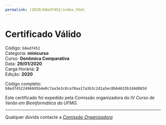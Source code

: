 ```yaml
---
permalink: /2020/b8ed7452/index.html
---
```


# Certificado Válido

Código: `b8ed7452`<br>
Categoria: **minicurso**<br>
Curso: **Genômica Comparativa**<br>
Data: **29/01/2020**<br>
Carga Horária: **2**<br>
Edição: **2020**<br>


Código completo: `b8ed74522496695b4e0c7aa3e3c0ca70aa17a3b3c2d1a5ec0b64633b1d4d083d`


Este certificado foi expedido pela Comissão organizadora do *IV Curso de Verão em Bioinformática da UFMG*.

----

Qualquer dúvida contacte a [_Comissão Organizadora_](<mailto:cursobioinfoufmg@gmail.com$subject=[Certificados]>)

